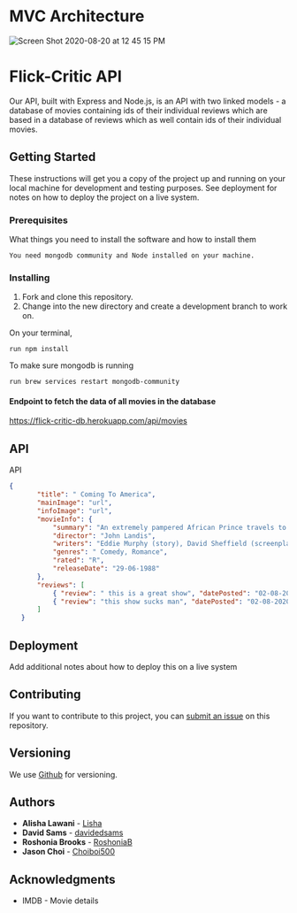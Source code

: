 # MVC Architecture

![Screen Shot 2020-08-20 at 12 45 15 PM](https://user-images.githubusercontent.com/64725210/90806699-0191b000-e2e3-11ea-9833-8a31ba741ef0.png)

# Flick-Critic API
Our API, built with Express and Node.js, is an API with two linked models - a database of movies containing ids of their individual reviews which are based in a database of reviews which as well contain ids of their individual movies.
## Getting Started
These instructions will get you a copy of the project up and running on your local machine for development and testing purposes. See deployment for notes on how to deploy the project on a live system.
### Prerequisites
What things you need to install the software and how to install them
```
You need mongodb community and Node installed on your machine.

```
### Installing
1. Fork and clone this repository.
1. Change into the new directory and create a development branch to work on. 

On your terminal,
```
run npm install
```

To make sure mongodb is running
```
run brew services restart mongodb-community
```

#### Endpoint to fetch the data of all movies in the database
https://flick-critic-db.herokuapp.com/api/movies

## API
API
```json
{
       "title": " Coming To America",
       "mainImage": "url",
       "infoImage": "url",
       "movieInfo": {
           "summary": "An extremely pampered African Prince travels to Queens, New York, and goes undercover to find a wife that he can respect for her intelligence and will.",
           "director": "John Landis",
           "writers": "Eddie Murphy (story), David Sheffield (screenplay) ",
           "genres": " Comedy, Romance",
           "rated": "R",
           "releaseDate": "29-06-1988"
       },
       "reviews": [
           { "review": " this is a great show", "datePosted": "02-08-2020" },
           { "review": "this show sucks man", "datePosted": "02-08-2020" }
       ]
   }
```

## Deployment
Add additional notes about how to deploy this on a live system
## Contributing
If you want to contribute to this project, you can [submit an issue](https://github.com/GroupFlickCritic/backend/issues) on this repository.
## Versioning
We use [Github](http://github.com) for versioning. 
## Authors
* **Alisha Lawani** - [Lisha](https://github.com/alishalawani)
* **David Sams** - [davidedsams](https://github.com/davidedsams)
* **Roshonia Brooks** - [RoshoniaB](https://github.com/RoshoniaB)
* **Jason Choi** - [Choiboi500](https://github.com/Choiboi500)

## Acknowledgments
* IMDB - Movie details
